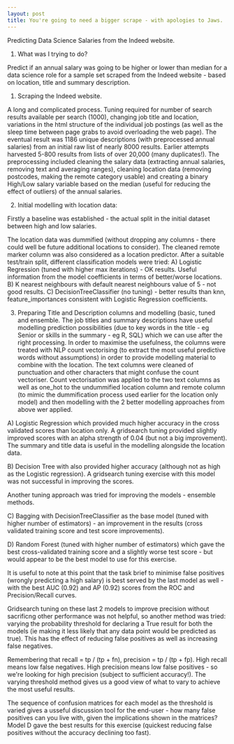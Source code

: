```yaml
---
layout: post
title: You're going to need a bigger scrape - with apologies to Jaws.
---
```


Predicting Data Science Salaries from the Indeed website.

1) What was I trying to do?

Predict if an annual salary was going to be higher or lower than median for a data science role for a sample set scraped from the Indeed website - based on location, title and summary description.

1) Scraping the Indeed website.

A long and complicated process. Tuning required for number of search results available per search (1000), changing job title and location, variations in the html structure of the individual job postings (as well as the sleep time between page grabs to avoid overloading the web page). The eventual result was 1186 unique descriptions (with preprocessed annual salaries) from an initial raw list of nearly 8000 results. Earlier attempts harvested 5-800 results from lists of over 20,000 (many duplicates!). The preprocessing included cleaning the salary data (extracting annual salaries, removing text and averaging ranges), cleaning location data (removing postcodes, making the remote category usable) and creating a binary High/Low salary variable based on the median (useful for reducing the effect of outliers) of the annual salaries.

2) Initial modelling with location data:

Firstly a baseline was established - the actual split in the initial dataset between high and low salaries.

The location data was dummified (without dropping any columns - there could well be future additional locations to consider). The cleaned remote marker column was also considered as a location predictor. After a suitable test/train split, different classification models were tried:
A) Logistic Regression (tuned with higher max iterations) - OK results. Useful information from the model coefficients in terms of better/worse locations.
B) K nearest neighbours with default nearest neighbours value of 5 - not good results.
C) DecisionTreeClassifier (no tuning) - better results than knn, feature_importances consistent with Logistic Regression coefficients.

3) Preparing Title and Description columns and modelling (basic, tuned and ensemble.
The job titles and summary descriptions have useful modelling prediction possibilities (due to key words in the title - eg Senior or skills in the summary - eg R, SQL) which we can use after the right processing. In order to maximise the usefulness, the columns were treated with NLP count vectorising (to extract the most useful predictive words without assumptions) in order to provide modelling material to combine with the location.
The text columns were cleaned of punctuation and other characters that might confuse the count vectoriser. Count vectorisation was applied to the two text columns as well as one_hot to the undummified location column and remote column (to mimic the dummification process used earlier for the location only model) and then modelling with the 2 better modelling approaches from above wer applied.

A) Logistic Regression which provided much higher accuracy in the cross validated scores than location only. A gridsearch tuning provided slightly improved scores with an alpha strength of 0.04 (but not a big improvement). The summary and title data is useful in the modelling alongside the location data.

B) Decision Tree with also provided higher accuracy (although not as high as the Logistic regression). A gridsearch tuning exercise with this model was not successful in improving the scores.

Another tuning approach was tried for improving the models - ensemble methods.

C) Bagging with DecisionTreeClassifier as the base model (tuned with higher number of estimators) - an improvement in the results (cross validated training score and test score improvements).

D)  Random Forest (tuned with higher number of estimators) which gave the best cross-validated training score and a slightly worse test score - but would appear to be the best model to use for this exercise.

It is useful to note at this point that the task brief to minimise false positives (wrongly predicting a high salary) is best served by the last model as well - with the best AUC (0.92) and AP (0.92) scores from the ROC and Precision/Recall curves. 

Gridsearch tuning on these last 2 models to improve precision without sacrificng other performance was not helpful, so another method was tried: varying the probability threshold for declaring a True result for both the models (ie making it less likely that any data point would be predicted as true). This has the effect of reducing false positives as well as increasing false negatives.

Remembering that recall = tp / (tp + fn), precision = tp / (tp + fp). High recall means low false negatives. High precision means low false positives - so we're looking for high  precision (subject to sufficient accuracy!). The varying threshold method gives us a good view of what to vary to achieve the most useful results.

The sequence of confusion matrices for each model as the threshold is varied gives a usseful discussion tool for the end-user - how many false positives can you live with, given the implications shown in the matrices? Model D gave the best results for this exercise (quickest reducing false positives without the accuracy declining too fast).
